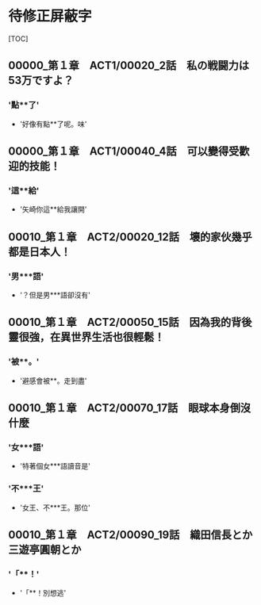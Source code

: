 # 待修正屏蔽字

[TOC]

## 00000_第１章　ACT1/00020_2話　私の戦闘力は53万ですよ？

### '點**了'

- '好像有點**了呢。味'


## 00000_第１章　ACT1/00040_4話　可以變得受歡迎的技能！

### '這**給'

- '矢崎你這**給我讓開'


## 00010_第１章　ACT2/00020_12話　壞的家伙幾乎都是日本人！

### '男***語'

- '？但是男***語卻沒有'


## 00010_第１章　ACT2/00050_15話　因為我的背後靈很強，在異世界生活也很輕鬆！

### '被**。'

- '避感會被**。走到盡'


## 00010_第１章　ACT2/00070_17話　眼球本身倒沒什麼

### '女***語'

- '特著個女***語讀音是'

### '不***王'

- '女王、不***王。那位'


## 00010_第１章　ACT2/00090_19話　織田信長とか三遊亭圓朝とか

### '「**！'

- '「**！別想逃'
